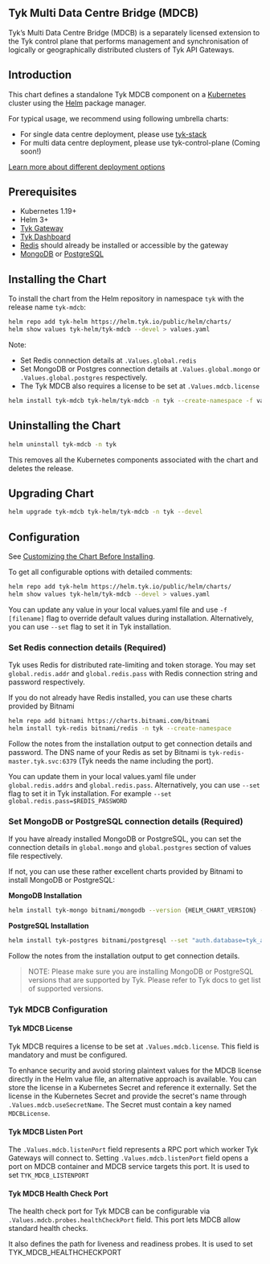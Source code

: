 ## Tyk Multi Data Centre Bridge (MDCB)

Tyk’s Multi Data Centre Bridge (MDCB) is a separately licensed extension to the Tyk control plane that performs management 
and synchronisation of logically or geographically distributed clusters of Tyk API Gateways. 

## Introduction
This chart defines a standalone Tyk MDCB component on a [Kubernetes](https://kubernetes.io/) cluster using the [Helm](https://helm.sh/) package manager.

For typical usage, we recommend using following umbrella charts:
* For single data centre deployment, please use [tyk-stack](https://github.com/TykTechnologies/tyk-charts/tree/main/tyk-stack)
* For multi data centre deployment, please use tyk-control-plane (Coming soon!)

[Learn more about different deployment options](https://tyk.io/docs/apim/)

## Prerequisites
* Kubernetes 1.19+
* Helm 3+
* [Tyk Gateway](../tyk-gateway)
* [Tyk Dashboard](../tyk-dashboard)
* [Redis](https://tyk.io/docs/planning-for-production/redis/) should already be installed or accessible by the gateway
*  [MongoDB](https://tyk.io/docs/planning-for-production/database-settings/mongodb/) or [PostgreSQL](https://tyk.io/docs/planning-for-production/database-settings/postgresql/)


## Installing the Chart

To install the chart from the Helm repository in namespace `tyk` with the release name `tyk-mdcb`:

```bash
helm repo add tyk-helm https://helm.tyk.io/public/helm/charts/
helm show values tyk-helm/tyk-mdcb --devel > values.yaml
```

Note:
* Set Redis connection details at `.Values.global.redis`
* Set MongoDB or Postgres connection details at `.Values.global.mongo` or `.Values.global.postgres` respectively.
* The Tyk MDCB also requires a license to be set at `.Values.mdcb.license`

```bash
helm install tyk-mdcb tyk-helm/tyk-mdcb -n tyk --create-namespace -f values.yaml --devel
```

## Uninstalling the Chart

```bash
helm uninstall tyk-mdcb -n tyk
```

This removes all the Kubernetes components associated with the chart and deletes the release.

## Upgrading Chart

```bash
helm upgrade tyk-mdcb tyk-helm/tyk-mdcb -n tyk --devel
```

## Configuration
See [Customizing the Chart Before Installing](https://helm.sh/docs/intro/using_helm/#customizing-the-chart-before-installing).

To get all configurable options with detailed comments:

```bash
helm repo add tyk-helm https://helm.tyk.io/public/helm/charts/
helm show values tyk-helm/tyk-mdcb --devel > values.yaml
```

You can update any value in your local values.yaml file and use `-f [filename]` flag to override default values during installation.
Alternatively, you can use `--set` flag to set it in Tyk installation.

### Set Redis connection details (Required)
Tyk uses Redis for distributed rate-limiting and token storage.
You may set `global.redis.addr` and `global.redis.pass` with Redis connection string and password respectively.

If you do not already have Redis installed, you can use these charts provided by Bitnami

```bash
helm repo add bitnami https://charts.bitnami.com/bitnami
helm install tyk-redis bitnami/redis -n tyk --create-namespace
```

Follow the notes from the installation output to get connection details and password.
The DNS name of your Redis as set by Bitnami is `tyk-redis-master.tyk.svc:6379` (Tyk needs the name including the port).

You can update them in your local values.yaml file under `global.redis.addrs` and `global.redis.pass`.
Alternatively, you can use `--set` flag to set it in Tyk installation. For example `--set global.redis.pass=$REDIS_PASSWORD`

### Set MongoDB or PostgreSQL connection details (Required)
If you have already installed MongoDB or PostgreSQL, you can set the connection details in `global.mongo` and `global.postgres` section of values file respectively.

If not, you can use these rather excellent charts provided by Bitnami to install MongoDB or PostgreSQL:

**MongoDB Installation**

```bash
helm install tyk-mongo bitnami/mongodb --version {HELM_CHART_VERSION} --set "replicaSet.enabled=true" -n tyk
```

**PostgreSQL Installation**
```bash
helm install tyk-postgres bitnami/postgresql --set "auth.database=tyk_analytics" -n tyk
```

Follow the notes from the installation output to get connection details.

>NOTE: Please make sure you are installing MongoDB or PostgreSQL versions that are supported by Tyk. Please refer to Tyk docs to get list of supported versions.

### Tyk MDCB Configuration

#### Tyk MDCB License

Tyk MDCB requires a license to be set at `.Values.mdcb.license`. This field is mandatory and must be configured.

To enhance security and avoid storing plaintext values for the MDCB license directly in the Helm value file,
an alternative approach is available. You can store the license in a Kubernetes Secret and reference it externally. 
Set the license in the Kubernetes Secret and provide the secret's name through `.Values.mdcb.useSecretName`. 
The Secret must contain a key named `MDCBLicense`.

#### Tyk MDCB Listen Port

The `.Values.mdcb.listenPort` field represents a RPC port which worker Tyk Gateways will connect to.
Setting `.Values.mdcb.listenPort` field opens a port on MDCB container and MDCB service targets this port.
It is used to set `TYK_MDCB_LISTENPORT`

#### Tyk MDCB Health Check Port
The health check port for Tyk MDCB can be configurable via `.Values.mdcb.probes.healthCheckPort` field.  This port lets MDCB allow standard health checks.

It also defines the path for liveness and readiness probes.
It is used to set TYK_MDCB_HEALTHCHECKPORT
